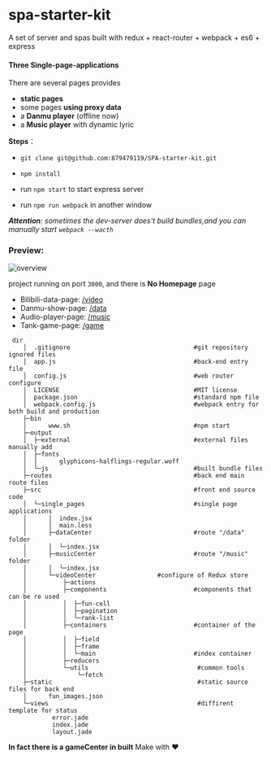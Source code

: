 # spa-starter-kit
A set of server and spas built with redux + react-router + webpack + es6 + express

#### Three Single-page-applications

There are several pages provides 

+ **static pages**
+ some pages **using proxy data**
+ a **Danmu player** (offline now)
+ a **Music player** with dynamic lyric


**Steps**：

+ `git clone git@github.com:879479119/SPA-starter-kit.git`

+ `npm install`

+ run `npm start` to start express server

+ run `npm run webpack` in another window

***Attention**: sometimes the dev-server does't build bundles,and you can manually start `webpack --wacth`*

### Preview:
![overview](http://7xsm7w.com1.z0.glb.clouddn.com/SPA-tool.png)

project running on port `3000`, and there is **No Homepage** page
+ Bilibili-data-page: [/video](http://127.0.0.1:3000/video)
+ Danmu-show-page: [/data](http://127.0.0.1:3000/data)
+ Audio-player-page: [/music](http://127.0.0.1:3000/music)
+ Tank-game-page: [/game](http://127.0.0.1:3000/game)

```
 dir
    │  .gitignore                                  #git repository ignored files
    │  app.js                                      #back-end entry file
    │  config.js                                   #web router configure
    │  LICENSE                                     #MIT license
    │  package.json                                #standard npm file
    │  webpack.config.js                           #webpack entry for both build and production
    ├─bin
    │      www.sh                                  #npm start
    ├─output
    │  ├─external                                  #external files manually add
    │  ├─fonts
    │  │      glyphicons-halflings-regular.woff
    │  └─js                                        #built bundle files
    ├─routes                                       #back end main route files 
    ├─src                                          #front end source code
    │  └─single_pages                              #single page applications
    │      │  index.jsx
    │      │  main.less
    │      ├─dataCenter                            #route "/data" folder
    │      │  └─index.jsx
    │      ├─musicCenter                           #route "/music" folder
    │      │  └─index.jsx
    │      └─videoCenter                 #configure of Redux store  
    │          ├─actions
    │          ├─components                        #components that can be re used
    │          │  ├─fun-cell
    │          │  ├─pagination
    │          │  └─rank-list
    │          ├─containers                        #container of the page
    │          │  ├─field
    │          │  ├─frame
    │          │  └─main                           #index container
    │          ├─reducers
    │          └─utils                              #common tools
    │              └─fetch
    ├─static                                        #static source files for back end
    │      fun_images.json
    └─views                                         #diffirent template for status
            error.jade
            index.jade
            layout.jade
```
**In fact there is a gameCenter in built** Make with :heart: